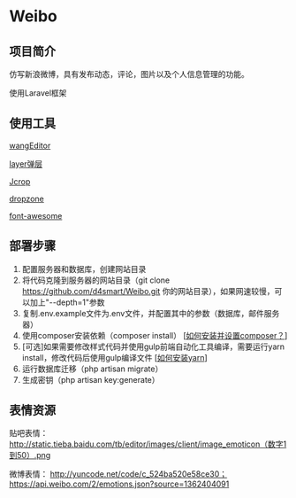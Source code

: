 # Weibo

## 项目简介

仿写新浪微博，具有发布动态，评论，图片以及个人信息管理的功能。

使用Laravel框架

## 使用工具

[wangEditor](http://www.kancloud.cn/wangfupeng/wangeditor2/)

[layer弹层](http://layer.layui.com/)

[Jcrop](https://github.com/tapmodo/Jcrop/)

[dropzone](http://www.dropzonejs.com/)

[font-awesome](http://fontawesome.io/icons/)

## 部署步骤

1. 配置服务器和数据库，创建网站目录
2. 将代码克隆到服务器的网站目录（git clone https://github.com/d4smart/Weibo.git 你的网站目录），如果网速较慢，可以加上"--depth=1"参数
3. 复制.env.example文件为.env文件，并配置其中的参数（数据库，邮件服务器）
4. 使用composer安装依赖（composer install） [[如何安装并设置composer？](https://pkg.phpcomposer.com/)]
5. [可选]如果需要修改样式代码并使用gulp前端自动化工具编译，需要运行yarn install，修改代码后使用gulp编译文件 [[如何安装yarn](http://yarnpkg.top/)]
6. 运行数据库迁移（php artisan migrate）
7. 生成密钥（php artisan key:generate）

## 表情资源

贴吧表情： http://static.tieba.baidu.com/tb/editor/images/client/image_emoticon（数字1到50）.png

微博表情： http://yuncode.net/code/c_524ba520e58ce30； https://api.weibo.com/2/emotions.json?source=1362404091
